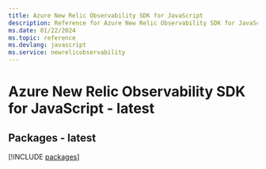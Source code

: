 ```yaml
---
title: Azure New Relic Observability SDK for JavaScript
description: Reference for Azure New Relic Observability SDK for JavaScript
ms.date: 01/22/2024
ms.topic: reference
ms.devlang: javascript
ms.service: newrelicobservability
---
```

# Azure New Relic Observability SDK for JavaScript - latest
## Packages - latest
[!INCLUDE [packages](new-relic-observability-index.md)]